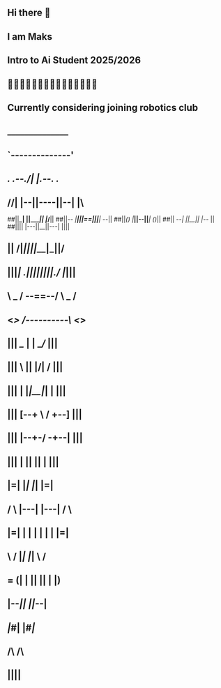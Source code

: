 ## Hi there 👋
## I am Maks
## Intro to Ai Student 2025/2026
## 🤖🤖🤖🤖🤖🤖🤖🤖🤖🤖🤖🤖🤖🤖🤖

## Currently considering joining robotics club
##      ______________
##     `--------------'
##  _.  .--./|  |\.--.  ._
## //|  |--||----||--|  |\\
##||__\_|  ||____||  |_/__||
##||_-- |__|||==|||__| --_||
##||_() |___||--||___| ()_||
##|| --_|   ||__||   |_-- ||
##||||  |---||__||---|  ||||
## \|| /|___||__||___|\_||/
## |||_| \.||||||||./ |_|||
## \ _ /   \--==--/   \ _ /
##  <_>  /----------\  <_>
##  ||| _\__ |  | __/_ |||
##  ||| \  |\|  |/|  / |||
##  ||| |  |_|__|_|  | |||
##  ||| [--+ \  / +--] |||
##  ||| |--+-/  \-+--| |||
##  ||| |  ||    ||  | |||
##  |=| |___|    |___| |=|
##  / \ |---|    |---| / \
##  |=| | | |    | | | |=|
##  \ / |___|    |___| \ /
##   = (| | ||  || | |) 
##      |--_||  ||_--|
##     _|_#__|  |__#_|_      
##    /______\  /______\
##   |________||________|


<!--
**MaksPrzybyl/MaksPrzybyl** is a ✨ _special_ ✨ repository because its `README.md` (this file) appears on your GitHub profile.

Here are some ideas to get you started:

- 🔭 I’m currently working on ...
- 🌱 I’m currently learning ...
- 👯 I’m looking to collaborate on ...
- 🤔 I’m looking for help with ...
- 💬 Ask me about ...
- 📫 How to reach me: ...
- 😄 Pronouns: ...
- ⚡ Fun fact: ...
-->
